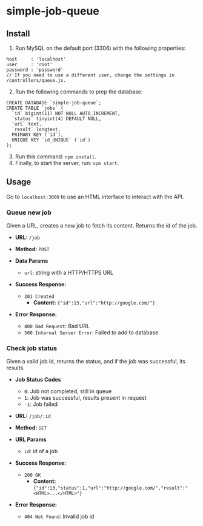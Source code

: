 # simple-job-queue

## Install
1. Run MySQL on the default port (3306) with the following properties:
```
host     : 'localhost'
user     : 'root'
password : 'password'
// If you need to use a different user, change the settings in /controllers/queue.js.
```
2. Run the following commands to prep the database:
```
CREATE DATABASE `simple-job-queue`;
CREATE TABLE `jobs` (
  `id` bigint(11) NOT NULL AUTO_INCREMENT,
  `status` tinyint(4) DEFAULT NULL,
  `url` text,
  `result` longtext,
  PRIMARY KEY (`id`),
  UNIQUE KEY `id_UNIQUE` (`id`)
);
```
3. Run this command: `npm install`.
4. Finally, to start the server, run: `npm start`.

## Usage
Go to `localhost:3000` to use an HTML interface to interact with the API.

### Queue new job
Given a URL, creates a new job to fetch its content. Returns the id of the job.

* **URL:** `/job`

* **Method:** `POST`

* **Data Params**
	* `url`: string with a HTTP/HTTPS URL

* **Success Response:**
	* `201 Created`
		* **Content:** `{"id":13,"url":"http://google.com/"}`

* **Error Response:**
	* `400 Bad Request`: Bad URL
	* `500 Internal Server Error`: Failed to add to database

### Check job status
Given a valid job id, returns the status, and if the job was successful, its
results.

* **Job Status Codes**
	* `0`: Job not completed, still in queue
	* `1`: Job was successful, results present in request
	* `-1`: Job failed

* **URL:** `/job/:id`

* **Method:** `GET`

* **URL Params**
	* `id`: id of a job

* **Success Response:**
	* `200 OK`
		* **Content:** `{"id":13,"status":1,"url":"http://google.com/","result":"<HTML>...</HTML>"}`

* **Error Response:**
	* `404 Not Found`: Invalid job id
